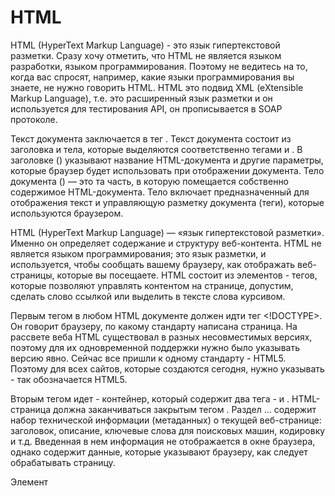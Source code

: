# HTML

HTML (HyperText Markup Language) - это язык гипертекстовой разметки. Сразу хочу отметить, что 
HTML не является языком разработки, языком программирования. Поэтому не ведитесь на то, когда вас спросят, 
например, какие языки программирования вы знаете, не нужно говорить HTML. HTML это подвид XML (eXtensible 
Markup Language), т.е. это расширенный язык разметки и он используется для тестирования API, он 
прописывается в SOAP протоколе. 

Текст документа заключается в тег <html>. Текст документа состоит из заголовка и тела, которые выделяются соответственно тегами <head> и <body>.
В заголовке (<head>) указывают название HTML-документа и другие параметры, которые браузер будет использовать при отображении документа.
Тело документа (<body>) — это та часть, в которую помещается собственно содержимое HTML-документа. Тело включает предназначенный для отображения текст и управляющую разметку документа (теги), которые используются браузером.


HTML (HyperText Markup Language) — «язык гипертекстовой разметки». Именно он определяет содержание и структуру веб-контента. HTML не является языком программирования; это язык разметки, и используется, чтобы сообщать вашему браузеру, как отображать веб-страницы, которые вы посещаете. HTML состоит из элементов - тегов, которые позволяют управлять контентом на странице, допустим, сделать слово ссылкой или выделить в тексте слова курсивом.

<!DOCTYPE>
Первым тегом в любом HTML документе должен идти тег <!DOCTYPE>. Он говорит браузеру, по какому стандарту написана страница. На рассвете веба HTML существовал в разных несовместимых версиях, поэтому для их одновременной поддержки нужно было указывать версию явно. Сейчас все пришли к одному стандарту - HTML5. Поэтому для всех сайтов, которые создаются сегодня, нужно указывать <!DOCTYPE html> - так обозначается HTML5.

<html>
Вторым тегом идет <html> - контейнер, который содержит два тега - <head> и <body>. HTML-страница должна заканчиваться закрытым тегом </html>.

<head>
Раздел <head>...</head> содержит набор технической информации (метаданных) о текущей веб-странице: заголовок, описание, ключевые слова для поисковых машин, кодировку и т.д. Введенная в нем информация не отображается в окне браузера, однако содержит данные, которые указывают браузеру, как следует обрабатывать страницу.

Элемент <title>
Элемент <title> представляет заголовок или название документа (веб-страницы). Авторы должны использовать заголовки, которые дают поисковой системе понять, что содержится на странице, даже если заголовки используются вне контекста, например, в истории, закладках пользователя или в результатах поиска.
Текст внутри <title> отображается браузером в заголовке окна. Также этот текст будет содержать ссылку на ваш сайт на странице результатов поиска. Длина заголовка должна быть не более 60 символов, чтобы поместиться полностью.

В одном документе должно быть не более одного элемента <title>. Элемент <title> является обязательным в большинстве ситуаций, но если протокол более высокого уровня предоставляет информацию о заголовке, например, в строке «Тема» электронного письма, когда HTML используется в качестве формата создания электронного письма, элемент <title> может быть опущен.

Элемент <body>
Категории контента: корневой секционный.

Контекст, в котором этот элемент может быть использован: как второй элемент в элементе <html>.

Пропуск тегов: начальный тег <body> может быть опущен, если элемент пуст, или если первое, что внутри элемента не является пробелом или комментарием, за исключением случаев, когда первое, что идет за тегом <body> являются элементы <meta>, <link>, <script> или <style>.

Закрывающий тег </body> может быть опущен, если перед ним нет комментария.

Элемент <body> представляет содержимое документа.

Элементы и их виды
Элементы - то, что создаётся тегами. Можно сказать, что теги это текстовое представление элементов.

Выделяют две основные категории HTML-элементов, которые соответствуют типам их содержимого и поведению в структуре веб-страницы — блочные и строчные элементы. С помощью блочных элементов можно создавать структуру веб-страницы, строчные элементы используются для форматирования текстовых фрагментов (за исключением элементов <area> и <img>).
